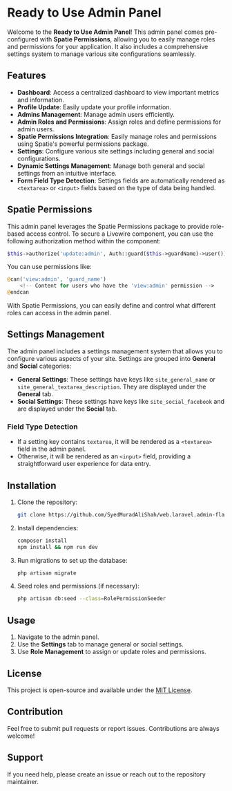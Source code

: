 # Ready to Use Admin Panel

Welcome to the **Ready to Use Admin Panel**! This admin panel comes pre-configured with **Spatie Permissions**, allowing you to easily manage roles and permissions for your application. It also includes a comprehensive settings system to manage various site configurations seamlessly.

## Features

- **Dashboard**: Access a centralized dashboard to view important metrics and information.
- **Profile Update**: Easily update your profile information.
- **Admins Management**: Manage admin users efficiently.
- **Admin Roles and Permissions**: Assign roles and define permissions for admin users.
- **Spatie Permissions Integration**: Easily manage roles and permissions using Spatie's powerful permissions package.
- **Settings**: Configure various site settings including general and social configurations.
- **Dynamic Settings Management**: Manage both general and social settings from an intuitive interface.
- **Form Field Type Detection**: Settings fields are automatically rendered as `<textarea>` or `<input>` fields based on the type of data being handled.

## Spatie Permissions

This admin panel leverages the Spatie Permissions package to provide role-based access control. To secure a Livewire component, you can use the following authorization method within the component:

```php
$this->authorize('update:admin', Auth::guard($this->guardName)->user());
```

You can use permissions like:

```php
@can('view:admin', 'guard_name')
    <!-- Content for users who have the 'view:admin' permission -->
@endcan
```

With Spatie Permissions, you can easily define and control what different roles can access in the admin panel.

## Settings Management

The admin panel includes a settings management system that allows you to configure various aspects of your site. Settings are grouped into **General** and **Social** categories:

- **General Settings**: These settings have keys like `site_general_name` or `site_general_textarea_description`. They are displayed under the **General** tab.
- **Social Settings**: These settings have keys like `site_social_facebook` and are displayed under the **Social** tab.

### Field Type Detection

- If a setting key contains `textarea`, it will be rendered as a `<textarea>` field in the admin panel.
- Otherwise, it will be rendered as an `<input>` field, providing a straightforward user experience for data entry.

## Installation

1. Clone the repository:
   ```bash
   git clone https://github.com/SyedMuradAliShah/web.laravel.admin-flare.git
   ```
2. Install dependencies:
   ```bash
   composer install
   npm install && npm run dev
   ```
3. Run migrations to set up the database:
   ```bash
   php artisan migrate
   ```
4. Seed roles and permissions (if necessary):
   ```bash
   php artisan db:seed --class=RolePermissionSeeder
   ```

## Usage

1. Navigate to the admin panel.
2. Use the **Settings** tab to manage general or social settings.
3. Use **Role Management** to assign or update roles and permissions.

## License

This project is open-source and available under the [MIT License](LICENSE).

## Contribution

Feel free to submit pull requests or report issues. Contributions are always welcome!

## Support

If you need help, please create an issue or reach out to the repository maintainer.

